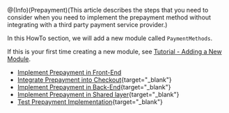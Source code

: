 @(Info)(Prepayment)(This article describes the steps that you need to consider when you need to implement the prepayment method without integrating with a third party payment service provider.)

In this HowTo section, we will add a new module called `PaymentMethods`.

If this is your first time creating a new module, see [Tutorial - Adding a New Module](https://documentation.spryker.com/docs/en/t-add-new-bundle).

* [Implement Prepayment in Front-End](https://documentation.spryker.com/docs/en/ht-prepayment-fe)
* [Integrate Prepayment into Checkout](https://documentation.spryker.com/docs/en/howto-integrate-prepayment-into-checkout){target="_blank"}
* [Implement Prepayment in Back-End](https://documentation.spryker.com/docs/en/ht-prepayment-be){target="_blank"}
* [Implement Prepayment in Shared layer](https://documentation.spryker.com/docs/en/ht-prepayment-shared){target="_blank"}
* [Test Prepayment Implementation](https://documentation.spryker.com/docs/en/ht-prepayment-test){target="_blank"}